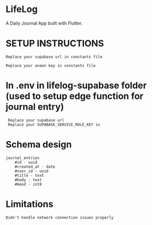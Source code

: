 # LifeLog

A Daily Journal App built with Flutter.

# SETUP INSTRUCTIONS

    Replace your supabase url in constants file

    Replace your anaon key in constants file

# In .env in lifelog-supabase folder (used to setup edge function for journal entry)

     Replace your supabase url
     Replace your SUPABASE_SERVICE_ROLE_KEY in

# Schema design

    journal_entries
        #id - uuid
        #created_at - date
        #user_id - uuid
        #title - text
        #body - text
        #mood - int8

# Limitations

    Didn't handle network connection issues properly
